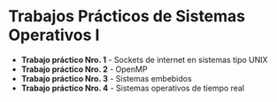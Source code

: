 # Trabajos Prácticos de Sistemas Operativos I
   * **Trabajo práctico Nro. 1** - Sockets de internet en sistemas tipo UNIX
   * **Trabajo práctico Nro. 2** - OpenMP
   * **Trabajo práctico Nro. 3** - Sistemas embebidos
   * **Trabajo práctico Nro. 4** - Sistemas operativos de tiempo real
